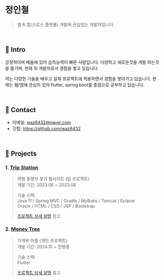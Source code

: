 # 정인철
> 웹 & 앱(크로스 플랫폼) 개발에 관심있는 개발자입니다.

</br>

## :pushpin: Intro
긍정적이며 배움에 있어 습득능력이 빠른 사람입니다. 다양하고 새로운것을 개발 하는것을 즐기며, 현재 SI 개발자로서 경험을 쌓고 있습니다.

저는 다양한 기술을 배우고 실제 프로젝트에 적용하면서 경험을 쌓아가고 있습니다.
현재는 웹/앱에 관심이 있어 flutter, spring boot를 중점으로 공부하고 있습니다.

</br>

## :pushpin: Contact
- 이메일:  waz6432@naver.com
- 깃헙: https://github.com/waz6432

<br>

## :pushpin: Projects
### 1. [Trip Station](https://github.com/waz6432/web-portfolio)
>여행 동행자 찾기 웹사이트 (팀 프로젝트)  
>개발 기간: 2023.06 ~ 2023.08
>
>기술 스택:  
>Java 11 / Spring MVC / Gradle / MyBatis / Tomcat / Eclipse  
>Oracle / HTML / CSS / JSP / Bootstrap  
>
>[프로젝트 상세 설명](https://github.com/waz6432/web-portfolio) 참고


### 2. [Money Tree](https://github.com/waz6432/money_tree)
>가계부 어플 (개인 프로젝트)  
>개발 기간: 2024.10 ~ 진행중
>
>기술 스택:  
>Flutter  
>
>[프로젝트 상세 설명](https://github.com/waz6432/money_tree) 참고
